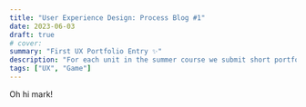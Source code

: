 ```yaml
---
title: "User Experience Design: Process Blog #1"
date: 2023-06-03
draft: true
# cover:
summary: "First UX Portfolio Entry ✨"
description: "For each unit in the summer course we submit short portfolio entries describing the research process for our resepective coursework"
tags: ["UX", "Game"]
---
```


Oh hi mark!
